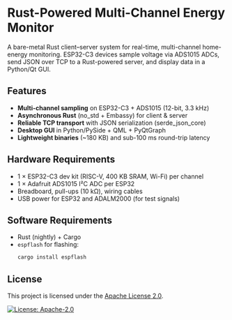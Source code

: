 # Rust-Powered Multi-Channel Energy Monitor

A bare-metal Rust client–server system for real-time, multi-channel home-energy monitoring. ESP32-C3 devices sample voltage via ADS1015 ADCs, send JSON over TCP to a Rust-powered server, and display data in a Python/Qt GUI.

## Features

- **Multi-channel sampling** on ESP32-C3 + ADS1015 (12-bit, 3.3 kHz)  
- **Asynchronous Rust** (no_std + Embassy) for client & server  
- **Reliable TCP transport** with JSON serialization (serde_json_core)  
- **Desktop GUI** in Python/PySide + QML + PyQtGraph  
- **Lightweight binaries** (~180 KB) and sub-100 ms round-trip latency  

## Hardware Requirements

- 1 × ESP32-C3 dev kit (RISC-V, 400 KB SRAM, Wi-Fi) per channel  
- 1 × Adafruit ADS1015 I²C ADC per ESP32  
- Breadboard, pull-ups (10 kΩ), wiring cables  
- USB power for ESP32 and ADALM2000 (for test signals)  

## Software Requirements

- Rust (nightly) + Cargo  
- `espflash` for flashing:  
  ```bash
  cargo install espflash 


## License

This project is licensed under the [Apache License 2.0](LICENSE).

[![License: Apache-2.0](https://img.shields.io/badge/license-Apache%202.0-blue.svg)](https://www.apache.org/licenses/LICENSE-2.0)
